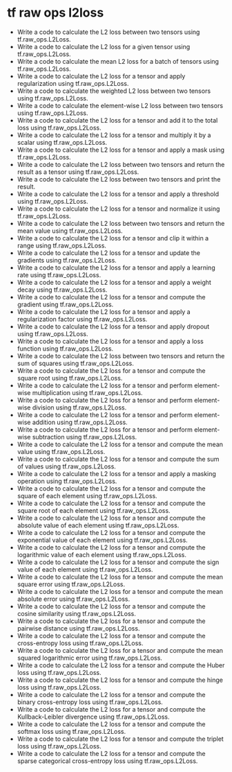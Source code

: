 # tf raw ops l2loss

- Write a code to calculate the L2 loss between two tensors using tf.raw_ops.L2Loss.
- Write a code to calculate the L2 loss for a given tensor using tf.raw_ops.L2Loss.
- Write a code to calculate the mean L2 loss for a batch of tensors using tf.raw_ops.L2Loss.
- Write a code to calculate the L2 loss for a tensor and apply regularization using tf.raw_ops.L2Loss.
- Write a code to calculate the weighted L2 loss between two tensors using tf.raw_ops.L2Loss.
- Write a code to calculate the element-wise L2 loss between two tensors using tf.raw_ops.L2Loss.
- Write a code to calculate the L2 loss for a tensor and add it to the total loss using tf.raw_ops.L2Loss.
- Write a code to calculate the L2 loss for a tensor and multiply it by a scalar using tf.raw_ops.L2Loss.
- Write a code to calculate the L2 loss for a tensor and apply a mask using tf.raw_ops.L2Loss.
- Write a code to calculate the L2 loss between two tensors and return the result as a tensor using tf.raw_ops.L2Loss.
- Write a code to calculate the L2 loss between two tensors and print the result.
- Write a code to calculate the L2 loss for a tensor and apply a threshold using tf.raw_ops.L2Loss.
- Write a code to calculate the L2 loss for a tensor and normalize it using tf.raw_ops.L2Loss.
- Write a code to calculate the L2 loss between two tensors and return the mean value using tf.raw_ops.L2Loss.
- Write a code to calculate the L2 loss for a tensor and clip it within a range using tf.raw_ops.L2Loss.
- Write a code to calculate the L2 loss for a tensor and update the gradients using tf.raw_ops.L2Loss.
- Write a code to calculate the L2 loss for a tensor and apply a learning rate using tf.raw_ops.L2Loss.
- Write a code to calculate the L2 loss for a tensor and apply a weight decay using tf.raw_ops.L2Loss.
- Write a code to calculate the L2 loss for a tensor and compute the gradient using tf.raw_ops.L2Loss.
- Write a code to calculate the L2 loss for a tensor and apply a regularization factor using tf.raw_ops.L2Loss.
- Write a code to calculate the L2 loss for a tensor and apply dropout using tf.raw_ops.L2Loss.
- Write a code to calculate the L2 loss for a tensor and apply a loss function using tf.raw_ops.L2Loss.
- Write a code to calculate the L2 loss between two tensors and return the sum of squares using tf.raw_ops.L2Loss.
- Write a code to calculate the L2 loss for a tensor and compute the square root using tf.raw_ops.L2Loss.
- Write a code to calculate the L2 loss for a tensor and perform element-wise multiplication using tf.raw_ops.L2Loss.
- Write a code to calculate the L2 loss for a tensor and perform element-wise division using tf.raw_ops.L2Loss.
- Write a code to calculate the L2 loss for a tensor and perform element-wise addition using tf.raw_ops.L2Loss.
- Write a code to calculate the L2 loss for a tensor and perform element-wise subtraction using tf.raw_ops.L2Loss.
- Write a code to calculate the L2 loss for a tensor and compute the mean value using tf.raw_ops.L2Loss.
- Write a code to calculate the L2 loss for a tensor and compute the sum of values using tf.raw_ops.L2Loss.
- Write a code to calculate the L2 loss for a tensor and apply a masking operation using tf.raw_ops.L2Loss.
- Write a code to calculate the L2 loss for a tensor and compute the square of each element using tf.raw_ops.L2Loss.
- Write a code to calculate the L2 loss for a tensor and compute the square root of each element using tf.raw_ops.L2Loss.
- Write a code to calculate the L2 loss for a tensor and compute the absolute value of each element using tf.raw_ops.L2Loss.
- Write a code to calculate the L2 loss for a tensor and compute the exponential value of each element using tf.raw_ops.L2Loss.
- Write a code to calculate the L2 loss for a tensor and compute the logarithmic value of each element using tf.raw_ops.L2Loss.
- Write a code to calculate the L2 loss for a tensor and compute the sign value of each element using tf.raw_ops.L2Loss.
- Write a code to calculate the L2 loss for a tensor and compute the mean square error using tf.raw_ops.L2Loss.
- Write a code to calculate the L2 loss for a tensor and compute the mean absolute error using tf.raw_ops.L2Loss.
- Write a code to calculate the L2 loss for a tensor and compute the cosine similarity using tf.raw_ops.L2Loss.
- Write a code to calculate the L2 loss for a tensor and compute the pairwise distance using tf.raw_ops.L2Loss.
- Write a code to calculate the L2 loss for a tensor and compute the cross-entropy loss using tf.raw_ops.L2Loss.
- Write a code to calculate the L2 loss for a tensor and compute the mean squared logarithmic error using tf.raw_ops.L2Loss.
- Write a code to calculate the L2 loss for a tensor and compute the Huber loss using tf.raw_ops.L2Loss.
- Write a code to calculate the L2 loss for a tensor and compute the hinge loss using tf.raw_ops.L2Loss.
- Write a code to calculate the L2 loss for a tensor and compute the binary cross-entropy loss using tf.raw_ops.L2Loss.
- Write a code to calculate the L2 loss for a tensor and compute the Kullback-Leibler divergence using tf.raw_ops.L2Loss.
- Write a code to calculate the L2 loss for a tensor and compute the softmax loss using tf.raw_ops.L2Loss.
- Write a code to calculate the L2 loss for a tensor and compute the triplet loss using tf.raw_ops.L2Loss.
- Write a code to calculate the L2 loss for a tensor and compute the sparse categorical cross-entropy loss using tf.raw_ops.L2Loss.